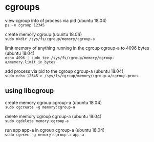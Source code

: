 # cgroups

view cgroup info of process via pid (ubuntu 18.04)\
`ps -o cgroup 12345`

create memory cgroup (ubuntu 18.04)\
`sudo mkdir /sys/fs/cgroup/memory/cgroup-a`

limit memory of anything running in the cgroup cgroup-a to 4096 bytes (ubuntu 18.04)\
`echo 4096 | sudo tee /sys/fs/cgroup/memory/cgroup-a/memory.limit_in_bytes`

add process via pid to the cgroup cgroup-a (ubuntu 18.04)\
`sudo echo 12345 > /sys/fs/cgroup/memory/cgroup-a/cgroup.procs`

## using libcgroup
create memory cgroup cgroup-a (ubuntu 18.04)\
`sudo cgcreate -g memory:cgroup-a`

delete memory cgroup cgroup-a (ubuntu 18.04)\
`sudo cgdelete memory:cgroup-a`

run app app-a in cgroup cgroup-a (ubuntu 18.04)\
`sudo cgexec -g memory:cgroup-a app-a`
